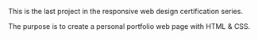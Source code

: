 This is the last project in the responsive web design certification series. 

The purpose is to create a personal portfolio web page with HTML & CSS.